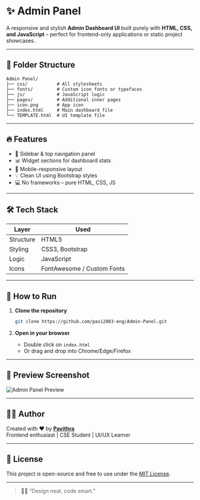 
# ✨ Admin Panel

A responsive and stylish **Admin Dashboard UI** built purely with **HTML, CSS, and JavaScript** – perfect for frontend-only applications or static project showcases.




---

## 📁 Folder Structure

```
Admin Panel/
├── css/           # All stylesheets
├── fonts/         # Custom icon fonts or typefaces
├── js/            # JavaScript logic
├── pages/         # Additional inner pages
├── icon.png       # App icon 
├── index.html     # Main dashboard file
└── TEMPLATE.html  # UI template file
```

---

## 🔥 Features

- 🧭 Sidebar & top navigation panel  
- 📊 Widget sections for dashboard stats  
- 📱 Mobile-responsive layout  
- 💡 Clean UI using Bootstrap styles  
- 💻 No frameworks – pure HTML, CSS, JS

---

## 🛠️ Tech Stack

| Layer       | Used            |
|-------------|------------------|
| Structure   | HTML5            |
| Styling     | CSS3, Bootstrap  |
| Logic       | JavaScript       |
| Icons       | FontAwesome / Custom Fonts |

---

## 🚀 How to Run

1. **Clone the repository**
   ```bash
   git clone https://github.com/pavi2003-eng/Admin-Panel.git
   ```

2. **Open in your browser**
   - Double click on `index.html`  
   - Or drag and drop into Chrome/Edge/Firefox

---

## 📸 Preview Screenshot

![Admin Panel Preview](https://drive.google.com/uc?export=view&id=1ZUsRJWklAZgniY9-zH6P8IhsbeUAa-yf)


---

## 👩‍💻 Author

Created with ❤️ by [**Pavithra**](https://github.com/pavi2003-eng)  
Frontend enthusiast | CSE Student | UI/UX Learner

---

## 📜 License

This project is open-source and free to use under the [MIT License](LICENSE).

---

> 🧙‍♀️ “Design neat, code smart.”

